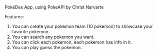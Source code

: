 PokéDex App, using PokeAPI by Christ Narvarte

Features:
1. You can create your pokemon team (10 pokemon) to showcase your favorite pokemon.
2. You can search any pokemon you want.
3. You can click each pokemon, each pokemon has info in it.
4. You can play guess the pokemon.

